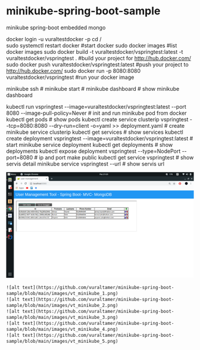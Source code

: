 # minikube-spring-boot-sample
minikube spring-boot embedded mongo

docker login -u vuraltestdocker -p <password> 
cd /<spring-boot-project-path>  
sudo systemctl restart docker                                                                            #start docker
sudo docker images                                                                                       #list docker images
sudo docker build -t vuraltestdocker/vspringtest:latest -t vuraltestdocker/vspringtest .                 #build your project for http://hub.docker.com/
sudo docker push vuraltestdocker/vspringtest:latest                                                      #push your project to http://hub.docker.com/
sudo docker run -p 8080:8080 vuraltestdocker/vspringtest                                                 #run your docker image


minikube ssh                                                                                             # 
minikube start                                                                                           #
minikube dashboard                                                                                       # show minikube dashboard

kubectl run vspringtest --image=vuraltestdocker/vspringtest:latest --port 8080 --image-pull-policy=Never # init and run minikube pod from docker
kubectl get pods                                                                                         # show pods
kubectl create service clusterip vspringtest --tcp=8080:8080 --dry-run=client -o=yaml >> deployment.yaml # create minikube service clusterip
kubectl get services                                                                                     # show services
kubectl create deployment vspringtest --image=vuraltestdocker/vspringtest:latest                         # start minikube service deployment
kubectl get deployments                                                                                  # show deployments
kubectl expose deployment vspringtest --type=NodePort --port=8080                                        # ip and port make public
kubectl get service vspringtest                                                                          # show servis detail
minikube service vspringtest --url                                                                       # show servis url

    
![alt text](https://github.com/vuraltamer/spring-boot-mvc-mongodb-sample/blob/master/screenshots/Screenshot%20from%202019-02-24%2021-23-58.png)
    
    ![alt text](https://github.com/vuraltamer/minikube-spring-boot-sample/blob/main/images/vt_minikube_1.png)
    ![alt text](https://github.com/vuraltamer/minikube-spring-boot-sample/blob/main/images/vt_minikube_2.png)
    ![alt text](https://github.com/vuraltamer/minikube-spring-boot-sample/blob/main/images/vt_minikube_3.png)
    ![alt text](https://github.com/vuraltamer/minikube-spring-boot-sample/blob/main/images/vt_minikube_4.png)
    ![alt text](https://github.com/vuraltamer/minikube-spring-boot-sample/blob/main/images/vt_minikube_5.png)
